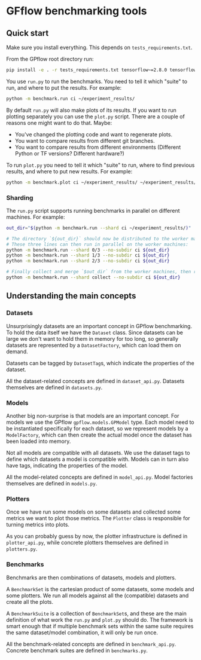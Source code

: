 # GFflow benchmarking tools

## Quick start

Make sure you install everything. This depends on `tests_requirements.txt`.

From the GPflow root directory run:

```bash
pip install -e . -r tests_requirements.txt tensorflow~=2.8.0 tensorflow-probability~=0.16.0
```

You use `run.py` to run the benchmarks. You need to tell it which "suite" to run, and where to put
the results. For example:

```bash
python -m benchmark.run ci ~/experiment_results/
```

By default `run.py` will also make plots of its results. If you want to run plotting separately you
can use the `plot.py` script. There are a couple of reasons one might want to do that. Maybe:

* You've changed the plotting code and want to regenerate plots.
* You want to compare results from different git branches.
* You want to compare results from different environments (Different Python or TF versions?
  Different hardware?)

To run `plot.py` you need to tell it which "suite" to run, where to find previous results, and where
to put new results. For example:

```bash
python -m benchmark.plot ci ~/experiment_results/ ~/experiment_results/
```

### Sharding

The `run.py` script supports running benchmarks in parallel on different machines.
For example:

```bash
out_dir="$(python -m benchmark.run --shard ci ~/experiment_results/)"

# The directory `${out_dir}` should now be distributed to the worker machines.
# These three lines can then run in parallel on the worker machines:
python -m benchmark.run --shard 0/3 --no-subdir ci ${out_dir}
python -m benchmark.run --shard 1/3 --no-subdir ci ${out_dir}
python -m benchmark.run --shard 2/3 --no-subdir ci ${out_dir}

# Finally collect and merge `$out_dir` from the worker machines, then run:
python -m benchmark.run --shard collect --no-subdir ci ${out_dir}
```

## Understanding the main concepts

### Datasets

Unsurprisingly datasets are an important concept in GPflow benchmarking.
To hold the data itself we have the `Dataset` class. Since datasets can be large we don't want to
hold them in memory for too long, so generally datasets are represented by a `DatasetFactory`, which
can load them on demand.

Datasets can be tagged by `DatasetTag`s, which indicate the properties of
the dataset.

All the dataset-related concepts are defined in `dataset_api.py`. Datasets themselves are defined in
`datasets.py`.

### Models

Another big non-surprise is that models are an important concept. For models we use the GPflow
`gpflow.models.GPModel` type. Each model need to be instantiated specifically for each dataset, so
we represent models by a `ModelFactory`, which can then create the actual model once the dataset has
been loaded into memory.

Not all models are compatible with all datasets. We use the dataset tags to define which datasets a
model is compatible with. Models can in turn also have tags, indicating the properties of the model.

All the model-related concepts are defined in `model_api.py`. Model factories themselves are defined
in `models.py`.

### Plotters

Once we have run some models on some datasets and collected some metrics we want to plot those
metrics. The `Plotter` class is responsible for turning metrics into plots.

As you can probably guess by now, the plotter infrastructure is defined in `plotter_api.py`, while
concrete plotters themselves are defined in `plotters.py`.

### Benchmarks

Benchmarks are then combinations of datasets, models and plotters.

A `BenchmarkSet` is the cartesian product of some datasets, some models and some plotters. We run
all models against all the (compatible) datasets and create all the plots.

A `BenchmarkSuite` is a collection of `BenchmarkSet`s, and these are the main definition of what
work the `run.py` and `plot.py` should do. The framework is smart enough that if multiple benchmark
sets within the same suite requires the same dataset/model combination, it will only be run once.

All the benchmark-related concepts are defined in `benchmark_api.py`. Concrete benchmark suites are
defined in `benchmarks.py`.
